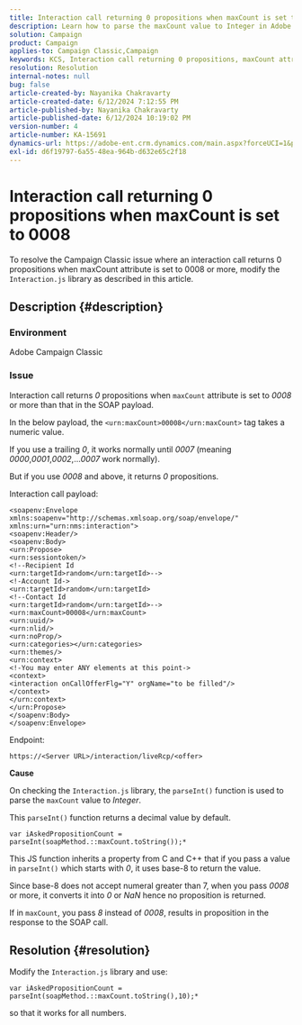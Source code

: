 ```yaml
---
title: Interaction call returning 0 propositions when maxCount is set to 0008
description: Learn how to parse the maxCount value to Integer in Adobe Campaign Classic when maxCount attribute is set to 0008 or more.
solution: Campaign
product: Campaign
applies-to: Campaign Classic,Campaign
keywords: KCS, Interaction call returning 0 propositions, maxCount attribute, 0008, SOAP payload, Adobe Campaign, Adobe Campaign Classic
resolution: Resolution
internal-notes: null
bug: false
article-created-by: Nayanika Chakravarty
article-created-date: 6/12/2024 7:12:55 PM
article-published-by: Nayanika Chakravarty
article-published-date: 6/12/2024 10:19:02 PM
version-number: 4
article-number: KA-15691
dynamics-url: https://adobe-ent.crm.dynamics.com/main.aspx?forceUCI=1&pagetype=entityrecord&etn=knowledgearticle&id=6cc562c3-ef28-ef11-840a-000d3a3764e0
exl-id: d6f19797-6a55-48ea-964b-d632e65c2f18
---
```

# Interaction call returning 0 propositions when maxCount is set to 0008


To resolve the Campaign Classic issue where an interaction call returns 0 propositions when maxCount attribute is set to 0008 or more, modify the `Interaction.js` library as described in this article.

## Description {#description}


### Environment

Adobe Campaign Classic

### Issue

Interaction call returns *0* propositions when `maxCount` attribute is set to *0008* or more than that in the SOAP payload.

In the below payload, the `<urn:maxCount>00008</urn:maxCount>` tag takes a numeric value.

If you use a trailing *0*, it works normally until *0007* (meaning *0000*,*0001*,*0002*,...*0007* work normally).

But if you use *0008* and above, it returns *0* propositions.

Interaction call payload:


```
<soapenv:Envelope xmlns:soapenv="http://schemas.xmlsoap.org/soap/envelope/" xmlns:urn="urn:nms:interaction">
<soapenv:Header/>
<soapenv:Body>
<urn:Propose>
<urn:sessiontoken/>
<!--Recipient Id
<urn:targetId>random</urn:targetId>-->
<!-Account Id->
<urn:targetId>random</urn:targetId>
<!--Contact Id
<urn:targetId>random</urn:targetId>-->
<urn:maxCount>00008</urn:maxCount>
<urn:uuid/>
<urn:nlid/>
<urn:noProp/>
<urn:categories></urn:categories>
<urn:themes/>
<urn:context>
<!-You may enter ANY elements at this point->
<context>
<interaction onCallOfferFlg="Y" orgName="to be filled"/>
</context>
</urn:context>
</urn:Propose>
</soapenv:Body>
</soapenv:Envelope>
```


Endpoint:

`https://<Server URL>/interaction/liveRcp/<offer>`

<b>Cause</b>

On checking the `Interaction.js` library, the `parseInt()` function is used to parse the `maxCount` value to *Integer*.

This `parseInt()` function returns a decimal value by default.


```
var iAskedPropositionCount = parseInt(soapMethod.::maxCount.toString());*
```


This JS function inherits a property from C and C++ that if you pass a value in `parseInt()` which starts with *0*, it uses base-8 to return the value.

Since base-8 does not accept numeral greater than 7, when you pass *0008* or more, it converts it into *0* or *NaN* hence no proposition is returned.

If in `maxCount`, you pass *8* instead of *0008*, results in proposition in the response to the SOAP call.


## Resolution {#resolution}


Modify the `Interaction.js` library and use:


```
var iAskedPropositionCount = parseInt(soapMethod.::maxCount.toString(),10);*
```


so that it works for all numbers.
